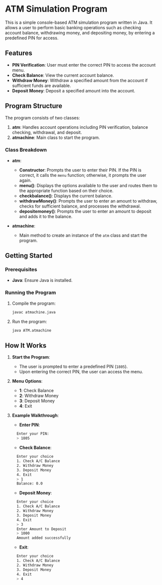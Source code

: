 # ATM Simulation Program

This is a simple console-based ATM simulation program written in Java. It allows a user to perform basic banking operations such as checking account balance, withdrawing money, and depositing money, by entering a predefined PIN for access.

## Features
- **PIN Verification**: User must enter the correct PIN to access the account menu.
- **Check Balance**: View the current account balance.
- **Withdraw Money**: Withdraw a specified amount from the account if sufficient funds are available.
- **Deposit Money**: Deposit a specified amount into the account.

## Program Structure

The program consists of two classes:
1. **atm**: Handles account operations including PIN verification, balance checking, withdrawal, and deposit.
2. **atmachine**: Main class to start the program.

### Class Breakdown

- **atm**:
  - **Constructor**: Prompts the user to enter their PIN. If the PIN is correct, it calls the `menu` function; otherwise, it prompts the user again.
  - **menu()**: Displays the options available to the user and routes them to the appropriate function based on their choice.
  - **checkbalance()**: Displays the current balance.
  - **withdrawMoney()**: Prompts the user to enter an amount to withdraw, checks for sufficient balance, and processes the withdrawal.
  - **depositemoney()**: Prompts the user to enter an amount to deposit and adds it to the balance.

- **atmachine**:
  - Main method to create an instance of the `atm` class and start the program.
 

## Getting Started

### Prerequisites
- **Java**: Ensure Java is installed.


### Running the Program
1. Compile the program:
     ```bash
   javac atmachine.java
     ```
2. Run the program:
     ```bash
   java ATM.atmachine
     ```


## How It Works

1. **Start the Program**:
   - The user is prompted to enter a predefined PIN (`1805`).
   - Upon entering the correct PIN, the user can access the menu.

2. **Menu Options**:
   - **1**: Check Balance
   - **2**: Withdraw Money
   - **3**: Deposit Money
   - **4**: Exit

3. **Example Walkthrough**:
   - **Enter PIN**:
   ```bash
     Enter your PIN:
     > 1805
   ```
   - **Check Balance**:
   ```bash
     Enter your choice
     1. Check A/C Balance
     2. Withdraw Money
     3. Deposit Money
     4. Exit
     > 1
     Balance: 0.0
   ```
   - **Deposit Money**:
   ```bash
     Enter your choice
     1. Check A/C Balance
     2. Withdraw Money
     3. Deposit Money
     4. Exit
     > 3
     Enter Amount to Deposit
     > 1000
     Amount added successfully
   ```
   - **Exit**:
   ```bash
     Enter your choice
     1. Check A/C Balance
     2. Withdraw Money
     3. Deposit Money
     4. Exit
     > 4
    ```

